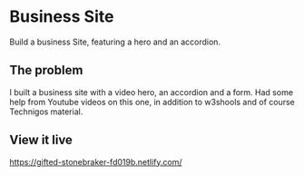 # Business Site
Build a business Site, featuring a hero and an accordion.

## The problem
I built a business site with a video hero, an accordion and a form.
Had some help from Youtube videos on this one, in addition to w3shools and of course Technigos material.

## View it live
https://gifted-stonebraker-fd019b.netlify.com/
